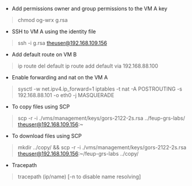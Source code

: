 - Add permissions owner and group permissions to the VM A key
> chmod og-wrx g.rsa

- SSH to VM A using the identity file
> ssh -i g.rsa theuser@192.168.109.156

- Add default route on VM B
> ip route del default
> ip route add default via 192.168.88.100

- Enable forwarding and nat on the VM A
> sysctl -w net.ipv4.ip_forward=1
> iptables -t nat -A POSTROUTING -s 192.168.88.101 -o eth0 -j MASQUERADE

- To copy files using SCP
> scp -r -i ./vms/management/keys/gors-2122-2s.rsa ../feup-grs-labs/ theuser@192.168.109.156:~

- To download files using SCP
> mkdir ../copy/ && scp -r -i ./vms/management/keys/gors-2122-2s.rsa theuser@192.168.109.156:~/feup-grs-labs ../copy/

- Tracepath
> tracepath (ip/name) [-n to disable name resolving]
